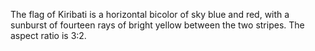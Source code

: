 The flag of Kiribati is a horizontal bicolor of sky blue and red, with a sunburst of fourteen rays of bright yellow between the two stripes. The aspect ratio is 3:2.
